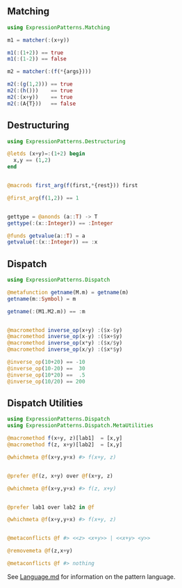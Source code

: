 Matching
--------
```julia
using ExpressionPatterns.Matching

m1 = matcher(:(x+y))

m1(:(1+2)) == true
m1(:(1-2)) == false

m2 = matcher(:(f(*{args})))

m2(:(g(1,2))) == true
m2(:(h()))    == true
m2(:(x+y))    == true
m2(:(A{T}))   == false

```


Destructuring
-------------
```julia
using ExpressionPatterns.Destructuring

@letds (x+y)=:(1+2) begin
  x,y == (1,2)
end


@macrods first_arg(f(first,*{rest})) first

@first_arg(f(1,2)) == 1


gettype = @anonds (a::T) -> T
gettype(:(x::Integer)) == :Integer

@funds getvalue(a::T) = a
getvalue(:(x::Integer)) == :x


```

Dispatch
--------
```julia
using ExpressionPatterns.Dispatch

@metafunction getname(M.m) = getname(m)
getname(m::Symbol) = m

getname(:(M1.M2.m)) == :m


@macromethod inverse_op(x+y) :($x-$y)
@macromethod inverse_op(x-y) :($x+$y)
@macromethod inverse_op(x*y) :($x/$y)
@macromethod inverse_op(x/y) :($x*$y)

@inverse_op(10+20) == -10
@inverse_op(10-20) ==  30
@inverse_op(10*20) ==  .5
@inverse_op(10/20) == 200


```

Dispatch Utilities
------------------
```julia
using ExpressionPatterns.Dispatch
using ExpressionPatterns.Dispatch.MetaUtilities

@macromethod f(x+y, z)[lab1]  = [x,y]
@macromethod f(z, x+y)[lab2]  = [x,y]

@whichmeta @f(x+y,y+x) #> f(x+y, z)


@prefer @f(z, x+y) over @f(x+y, z)

@whichmeta @f(x+y,y+x) #> f(z, x+y)


@prefer lab1 over lab2 in @f

@whichmeta @f(x+y,y+x) #> f(x+y, z)


@metaconflicts @f #> <<z> <x+y>> | <<x+y> <y>>

@removemeta @f(z,x+y)

@metaconflicts @f #> nothing

```

See [Language.md](./docs/Language.md) for information on the pattern language.
